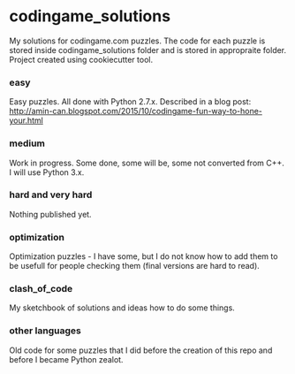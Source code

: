 # codingame_solutions
My solutions for codingame.com puzzles. The code for each puzzle is stored inside codingame_solutions folder and is stored in appropraite folder. Project created using cookiecutter tool.

### easy
Easy puzzles. All done with Python 2.7.x.
Described in a blog post:
http://amin-can.blogspot.com/2015/10/codingame-fun-way-to-hone-your.html

### medium
Work in progress. Some done, some will be, some not converted from C++. I will use Python 3.x.

### hard and very hard
Nothing published yet.

### optimization
Optimization puzzles - I have some, but I do not know how to add them to be usefull for people checking them (final versions are hard to read).

### clash_of_code
My sketchbook of solutions and ideas how to do some things.

### other languages
Old code for some puzzles that I did before the creation of this repo and before I became Python zealot.
